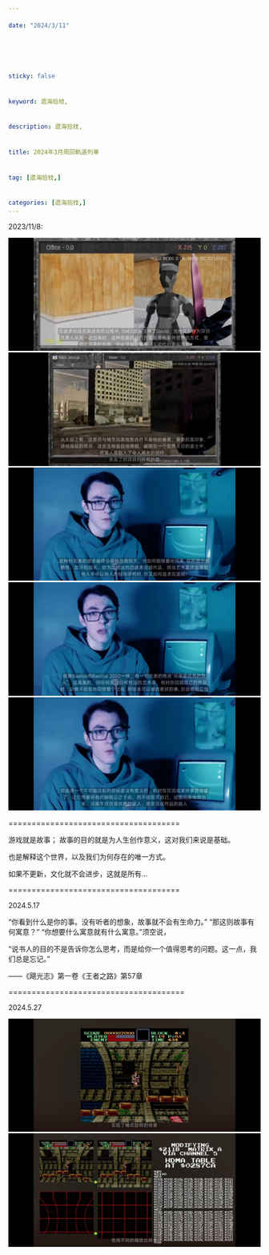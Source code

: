 ```yaml
---

date: "2024/3/11"





sticky: false


keyword: 遗海拾枝,


description: 遗海拾枝,


title: 2024年3月周回軌道列車


tag: [遗海拾枝,]


categories: [遗海拾枝,]
---
```

2023/11/8:

![贴图](/知识/QQ图片20240310092118.jpg)
![贴图](/知识/QQ图片20240310092129.jpg)
![贴图](/知识/QQ图片20240310092137.jpg)
![贴图](/知识/QQ图片20240310092140.jpg)
![贴图](/知识/QQ图片20240310092147.jpg)


=====================================


游戏就是故事；
故事的目的就是为人生创作意义，这对我们来说是基础。

也是解释这个世界，以及我们为何存在的唯一方式。

如果不更新，文化就不会进步，这就是所有...​

=====================================

2024.5.17

“你看到什么是你的事。没有听者的想象，故事就不会有生命力。”
“那这则故事有何寓意？”
“你想要什么寓意就有什么寓意。”须空说，

“说书人的目的不是告诉你怎么思考，而是给你一个值得思考的问题。这一点，我们总是忘记。”

——《飓光志》第一卷《王者之路》第57章

======================================

2024.5.27

![贴图](/知识/QQ图片20240527165146.jpg)
![贴图](/知识/QQ图片20240527165152.jpg)